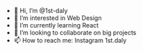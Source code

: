 - 👋 Hi, I’m @1st-daly
- 👀 I’m interested in Web Design
- 🌱 I’m currently learning React
- 💞️ I’m looking to collaborate on big projects
- 📫 How to reach me: Instagram 1st.daly

<!---
1st-daly/1st-daly is a ✨ special ✨ repository because its `README.md` (this file) appears on your GitHub profile.
You can click the Preview link to take a look at your changes.
--->
